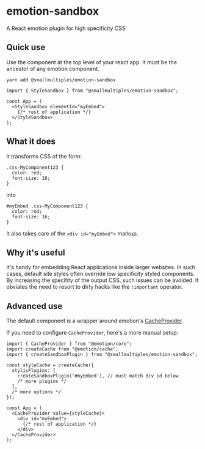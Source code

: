 # emotion-sandbox
A React emotion plugin for high specificity CSS

## Quick use

Use the component at the top level of your react app. It must be the ancestor of any emotion component.

```
yarn add @smallmultiples/emotion-sandbox
```

```
import { StyleSandbox } from "@smallmultiples/emotion-sandbox";

const App = (
  <StyleSandbox elementId="myEmbed">
    {/* rest of application */}
  </StyleSandbox>
);
```

## What it does

It transforms CSS of the form:

```
.css-MyComponent123 {
  color: red;
  font-size: 16;
}
```

into

```
#myEmbed .css-MyComponent123 {
  color: red;
  font-size: 16;
}
```

It also takes care of the `<div id="myEmbed">` markup.

## Why it's useful

It's handy for embedding React applications inside larger websites. In such cases, default site styles often override low specificity styled components. By increasing the specifity of the output CSS, such issues can be avoided. It obviates the need to resort to dirty hacks like the `!important` operator.

## Advanced use

The default component is a wrapper around emotion's [CacheProvider](https://emotion.sh/docs/cache-provider).

If you need to configure `CacheProvider`, here's a more manual setup:

```
import { CacheProvider } from "@emotion/core";
import createCache from "@emotion/cache";
import { createSandboxPlugin } from "@smallmultiples/emotion-sandbox";

const styleCache = createCache({
  stylisPlugins: [
    createSandboxPlugin('#myEmbed'), // must match div id below
    /* more plugins */
  ],
  /* more options */
});

const App = (
  <CacheProvider value={styleCache}>
    <div id="myEmbed">
      {/* rest of application */}
    </div>
  </CacheProvider>
);
```

